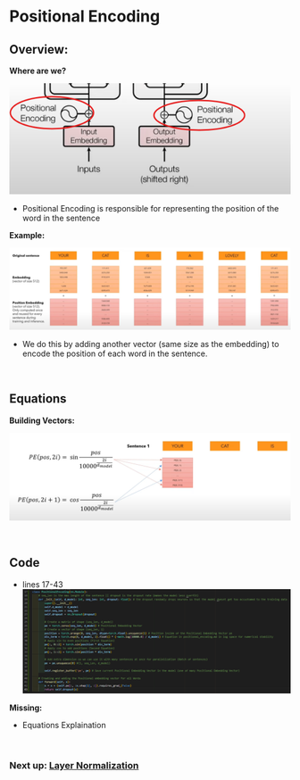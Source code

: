 # Positional Encoding
## Overview:
**Where are we?**

![](images/positional_encoding/2025-04-16-19-37-59.png)
* Positional Encoding is responsible for representing the position of the word in the sentence

**Example:**

![](images/positional_encoding/2025-04-16-19-56-13.png)
* We do this by adding another vector (same size as the embedding) to encode the position of each word in the sentence.

<br>

## Equations
**Building Vectors:**

![](images/positional_encoding/2025-04-17-21-14-39.png)

<br>

## Code
* lines 17-43
![](images/positional_encoding/2025-04-18-01-05-13.png)

**Missing:**
* Equations Explaination

<br>

### Next up: [Layer Normalization](layer_normalization.md)

